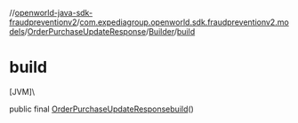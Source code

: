 //[openworld-java-sdk-fraudpreventionv2](../../../../index.md)/[com.expediagroup.openworld.sdk.fraudpreventionv2.models](../../index.md)/[OrderPurchaseUpdateResponse](../index.md)/[Builder](index.md)/[build](build.md)

# build

[JVM]\

public final [OrderPurchaseUpdateResponse](../index.md)[build](build.md)()
